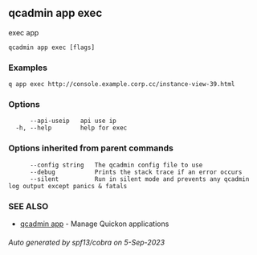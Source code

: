 ## qcadmin app exec

exec app

```
qcadmin app exec [flags]
```

### Examples

```
q app exec http://console.example.corp.cc/instance-view-39.html
```

### Options

```
      --api-useip   api use ip
  -h, --help        help for exec
```

### Options inherited from parent commands

```
      --config string   The qcadmin config file to use
      --debug           Prints the stack trace if an error occurs
      --silent          Run in silent mode and prevents any qcadmin log output except panics & fatals
```

### SEE ALSO

* [qcadmin app](qcadmin_app.md)	 - Manage Quickon applications

###### Auto generated by spf13/cobra on 5-Sep-2023
